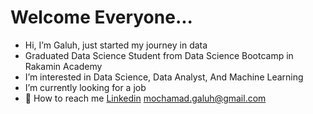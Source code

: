 # Welcome Everyone...
- Hi, I’m Galuh, just started my journey in data
- Graduated Data Science Student from Data Science Bootcamp in Rakamin Academy
- I’m interested in Data Science, Data Analyst, And Machine Learning
- I’m currently looking for a job
- 📧 How to reach me
  [Linkedin](https://linkedin.com/in/galuhsapt)
  mochamad.galuh@gmail.com

<!---
galuhsapt/galuhsapt is a ✨ special ✨ repository because its `README.md` (this file) appears on your GitHub profile.
You can click the Preview link to take a look at your changes.
--->

